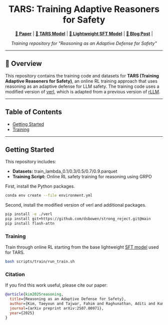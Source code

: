 <div align="center">
  
# **TARS: Training Adaptive Reasoners for Safety**

[**📄 Paper**](https://arxiv.org/abs/2507.00971) | [**🤗 TARS Model**](https://huggingface.co/CMU-AIRe/TARS-1.5B) | [**🤗 Lightweight SFT Model**](https://huggingface.co/danielkty22/TARS-SFT-1.5B) | [**📝 Blog Post**](https://training-adaptive-reasoners-safety.github.io) | 

*Training repository for "Reasoning as an Adaptive Defense for Safety"*

</div>

---

## 🎯 Overview

This repository contains the training code and datasets for **TARS (Training Adaptive Reasoners for Safety)**, an online RL training approach that uses reasoning as an adaptive defense for LLM safety. The training code uses a modified version of [verl](https://github.com/volcengine/verl), which is adapted from a previous version of [rLLM](https://github.com/agentica-project/rllm).

---

## Table of Contents

- [Getting Started](#getting-started)
- [Training](#training)

---

## Getting Started

This repository includes:
- **Datasets:** train_lambda_0.1/0.3/0.5/0.7/0.9.parquet
- **Training Script:** Online RL safety training for reasoning using GRPO

First, install the Python packages.
```bash
conda env create --file environment.yml
```
Second, install the modified version of verl and additional packages.
```bash
pip install -e ./verl
pip install git+https://github.com/dsbowen/strong_reject.git@main
pip install flash-attn
```
  
### Training

Train through online RL starting from the base lightweight [SFT model](https://huggingface.co/danielkty22/TARS-SFT-1.5B) used for TARS.
```bash
bash scripts/train/run_train.sh 
```

### Citation

If you find this work useful, please cite our paper:

```bibtex
@article{kim2025reasoning,
  title={Reasoning as an Adaptive Defense for Safety},
  author={Kim, Taeyoun and Tajwar, Fahim and Raghunathan, Aditi and Kumar, Aviral},
  journal={arXiv preprint arXiv:2507.00971},
  year={2025}
}
